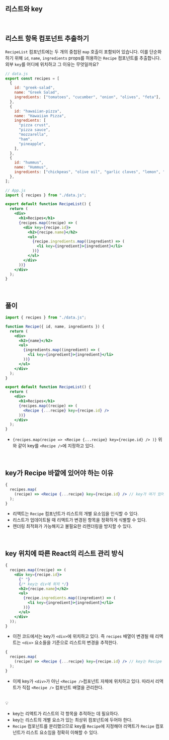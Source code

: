 ## 리스트와 key

<br />

## 리스트 항목 컴포넌트 추출하기

`RecipeList` 컴포넌트에는 두 개의 중첩된 `map` 호출이 포함되어 있습니다. 이를 단순화하기 위해 `id`, `name`, `ingredients` props를 허용하는 `Recipe` 컴포넌트를 추출합니다. 외부 `key`를 어디에 위치하고 그 이유는 무엇일까요?

```jsx
// data.js
export const recipes = [
  {
    id: "greek-salad",
    name: "Greek Salad",
    ingredients: ["tomatoes", "cucumber", "onion", "olives", "feta"],
  },
  {
    id: "hawaiian-pizza",
    name: "Hawaiian Pizza",
    ingredients: [
      "pizza crust",
      "pizza sauce",
      "mozzarella",
      "ham",
      "pineapple",
    ],
  },
  {
    id: "hummus",
    name: "Hummus",
    ingredients: ["chickpeas", "olive oil", "garlic cloves", "lemon", "tahini"],
  },
];
```

```jsx
// App.js
import { recipes } from "./data.js";

export default function RecipeList() {
  return (
    <div>
      <h1>Recipes</h1>
      {recipes.map((recipe) => (
        <div key={recipe.id}>
          <h2>{recipe.name}</h2>
          <ul>
            {recipe.ingredients.map((ingredient) => (
              <li key={ingredient}>{ingredient}</li>
            ))}
          </ul>
        </div>
      ))}
    </div>
  );
}
```

<br />

## 풀이

```jsx
import { recipes } from "./data.js";

function Recipe({ id, name, ingredients }) {
  return (
    <div>
      <h2>{name}</h2>
      <ul>
        {ingredients.map((ingredient) => (
          <li key={ingredient}>{ingredient}</li>
        ))}
      </ul>
    </div>
  );
}

export default function RecipeList() {
  return (
    <div>
      <h1>Recipes</h1>
      {recipes.map((recipe) => (
        <Recipe {...recipe} key={recipe.id} />
      ))}
    </div>
  );
}
```

- `{recipes.map(recipe =>
    <Recipe {...recipe} key={recipe.id} />
)}`
  위와 같이 key를 `<Recipe />`에 지정하고 있다.

<br />

## key가 Recipe 바깥에 있어야 하는 이유

```jsx
{
  recipes.map(
    (recipe) => <Recipe {...recipe} key={recipe.id} /> // key가 여기 있어야 함
  );
}
```

- 리액트는 `Recipe` 컴포넌트가 리스트의 개별 요소임을 인식할 수 있다.
- 리스트가 업데이트될 때 리액트가 변경된 항목을 정확하게 식별할 수 있다.
- 렌더링 최적화가 가능해지고 불필요한 리렌더링을 방지할 수 있다.

<br />

## key 위치에 따른 React의 리스트 관리 방식

```jsx
{
  recipes.map((recipe) => (
    <div key={recipe.id}>
      {" "}
      {/* key는 div에 위치 */}
      <h2>{recipe.name}</h2>
      <ul>
        {recipe.ingredients.map((ingredient) => (
          <li key={ingredient}>{ingredient}</li>
        ))}
      </ul>
    </div>
  ));
}
```

- 이전 코드에서는 key가 `<div>`에 위치하고 있다. 즉 `recipes` 배열이 변경될 때 리액트는 `<div>` 요소들을 기준으로 리스트의 변경을 추적한다.

```jsx
{
  recipes.map(
    (recipe) => <Recipe {...recipe} key={recipe.id} /> // key는 Recipe 컴포넌트 자체에 위치
  );
}
```

- 이제 key가 `<div>`가 아닌 `<Recipe />`컴포넌트 자체에 위치하고 있다. 따라서 리액트가 직접 `<Recipe />` 컴포넌트 배열을 관리한다.

<br />

<aside>
💡

- key는 리액트가 리스트의 각 항목을 추적하는 데 필요하다.
- key는 리스트의 개별 요소가 있는 최상위 컴포넌트에 두어야 한다.
- `Recipe` 컴포넌트를 분리했으므로 key를 `Recipe`에 지정해야 리액트가 `Recipe` 컴포넌트가 리스트 요소임을 정확히 이해할 수 있다.
</aside>
